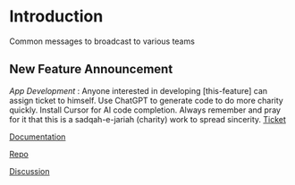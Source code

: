 # Introduction
Common messages to broadcast to various teams

## New Feature Announcement
*App Development* : Anyone interested in developing [this-feature] can assign ticket to himself. Use ChatGPT to generate code to do more charity quickly. Install Cursor for AI code completion. Always remember and pray for it that this is a sadqah-e-jariah (charity) work to spread sincerity.
[Ticket]()

[Documentation]()

[Repo]()

[Discussion]()
